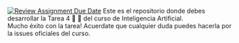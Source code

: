 [![Review Assignment Due Date](https://classroom.github.com/assets/deadline-readme-button-22041afd0340ce965d47ae6ef1cefeee28c7c493a6346c4f15d667ab976d596c.svg)](https://classroom.github.com/a/yP59hR0-)
Este es el repositorio donde debes desarrollar la Tarea 4 :mushroom: :open_file_folder: del curso de Inteligencia Artificial.\
Mucho éxito con la tarea! Acuerdate que cualquier duda puedes hacerla por la issues oficiales del curso.
